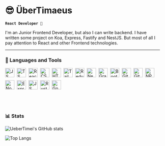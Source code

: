 # 😎 ÜberTimaeus

**`React Developer 🤠`**

I'm an Junior Frontend Developer, but also I can write backend. I have written some project on Koa, Express, Fastify and NestJS. But most of all I pay attention to React and other Frontend technologies.

---

### 🧰 Languages and Tools

<div style="display:flex; flex-direction:column; gap:20px;">
<div style="margin-bottom:0px; display: flex; flex-wrap: wrap; gap:5px; row-gap:10px">
<img align="left" alt="JS" width="30px" style=""  src="https://cdn.jsdelivr.net/gh/devicons/devicon/icons/javascript/javascript-original.svg" />

<img align="left" alt="TS" width="30px" style=""  src="https://cdn.jsdelivr.net/gh/devicons/devicon/icons/typescript/typescript-original.svg" />

<img align="left" alt="React" width="30px" style=""  src="https://cdn.jsdelivr.net/gh/devicons/devicon/icons/react/react-original.svg" />
<img align="left" alt="CSS" width="30px" style=""  src="https://cdn.jsdelivr.net/gh/devicons/devicon/icons/css3/css3-original.svg" />
<img align="left" alt="HTML" width="30px" style=""  src="https://cdn.jsdelivr.net/gh/devicons/devicon/icons/html5/html5-original.svg" />
<img align="left" alt="Tailwind" width="30px" style="" src="https://cdn.jsdelivr.net/gh/devicons/devicon@latest/icons/tailwindcss/tailwindcss-original.svg" />

<img align="left" alt="Redux" width="30px" style=""  src="https://cdn.jsdelivr.net/gh/devicons/devicon/icons/redux/redux-original.svg" />

<img align="left" alt="NextJS" width="30px" style="background:white;"  src="https://cdn.jsdelivr.net/gh/devicons/devicon/icons/nextjs/nextjs-original.svg" />

<img align="left" alt="GraphQL" width="30px" style=""  src="https://cdn.jsdelivr.net/gh/devicons/devicon/icons/graphql/graphql-plain.svg" />

<img align="left" alt="Bootstrap" width="30px" style=""  src="https://cdn.jsdelivr.net/gh/devicons/devicon/icons/bootstrap/bootstrap-original.svg" />

<img align="left" alt="Git" width="30px" style=""  src="https://cdn.jsdelivr.net/gh/devicons/devicon/icons/git/git-original.svg" />

<img align="left" alt="GitHub" width="30px" style="background:white;"  src="https://cdn.jsdelivr.net/gh/devicons/devicon/icons/github/github-original.svg" />

<img align="left" alt="NPM" width="30px" style=""  src="https://cdn.jsdelivr.net/gh/devicons/devicon/icons/npm/npm-original-wordmark.svg" />

<img align="left" alt="NodeJS" width="30px" style=""  src="https://cdn.jsdelivr.net/gh/devicons/devicon/icons/nodejs/nodejs-original.svg" />

<img align="left" alt="Express" width="30px" style="background:white;"  src="https://cdn.jsdelivr.net/gh/devicons/devicon/icons/express/express-original.svg" />

<img align="left" alt="JS" width="30px" style=""  src="https://cdn.jsdelivr.net/gh/devicons/devicon/icons/webpack/webpack-original.svg" />

<img align="left" alt="Rust" width="30px" style="background:white;" src="https://cdn.jsdelivr.net/gh/devicons/devicon@latest/icons/rust/rust-original.svg" />
<img align="left" alt="Go" width="30px" style="" src="https://cdn.jsdelivr.net/gh/devicons/devicon@latest/icons/go/go-original.svg" />

</div>
<br />
</div>

#

### 📊 Stats

![UeberTimei's GitHub stats](https://github-readme-stats.vercel.app/api?username=UeberTimei&show_icons=true&theme=merko)

![Top Langs](https://github-readme-stats.vercel.app/api/top-langs/?username=UeberTimei&theme=marko)

#
